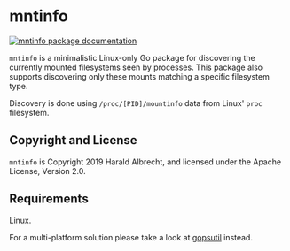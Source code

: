 # mntinfo

[![mntinfo package
documentation](https://godoc.org/github.com/TheDiveO/go-mntinfo?status.svg)](http://godoc.org/github.com/TheDiveO/go-mntinfo)

`mntinfo` is a minimalistic Linux-only Go package for discovering the
currently mounted filesystems seen by processes. This package also supports
discovering only these mounts matching a specific filesystem type.

Discovery is done using `/proc/[PID]/mountinfo` data from Linux' `proc`
filesystem.

## Copyright and License

`mntinfo` is Copyright 2019 Harald Albrecht, and licensed under the Apache
License, Version 2.0.

## Requirements

Linux.

For a multi-platform solution please take a look at
[gopsutil](https://github.com/shirou/gopsutil) instead.
